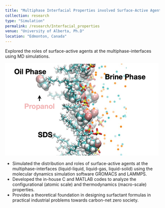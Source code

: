 ```yaml
---
title: "Multiphase Interfacial Properties involved Surface-Active Agents"
collection: research
type: "Simulation"
permalink: /research/Interfacial_properties
venue: "University of Alberta, Ph.D"
location: "Edmonton, Canada"
---
```


Explored the roles of surface-active agents at the multiphase-interfaces using MD simulations.

<img src='/images/research_pictures/interfacial_properties.png' width='500' height='300'>

- Simulated the distribution and roles of surface-active agents at the multiphase-interfaces (liquid-liquid, liquid-gas, liquid-solid) using the molecular dynamics simulation software GROMACS and LAMMPS.
- Developed the in-house C and MATLAB codes to analyze the configurational (atomic scale) and thermodynamics (macro-scale) properties.
- Provides a theoretical foundation in designing surfactant formulas in practical industrial problems towards carbon-net zero society.
 
